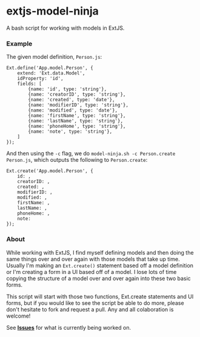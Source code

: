 extjs-model-ninja
=================

A bash script for working with models in ExtJS.

### Example

The given model definition, `Person.js`:

	Ext.define('App.model.Person', {
    	extend: 'Ext.data.Model',
    	idProperty: 'id',
    	fields: [
        	{name: 'id', type: 'string'},
        	{name: 'creatorID', type: 'string'},
        	{name: 'created', type: 'date'},
        	{name: 'modifierID', type: 'string'},
        	{name: 'modified', type: 'date'},
        	{name: 'firstName', type: 'string'},
        	{name: 'lastName', type: 'string'},
        	{name: 'phoneHome', type: 'string'},
        	{name: 'note', type: 'string'},
    	]
    });

And then using the `-c` flag, we do `model-ninja.sh -c Person.create Person.js`, which outputs the following to `Person.create`:

	Ext.create('App.model.Person', {
    	id: ,
    	creatorID: ,
    	created: ,
    	modifierID: ,
    	modified: ,
    	firstName: ,
    	lastName: ,
    	phoneHome: ,
    	note: 
  	});

### About

While working with ExtJS, I find myself defining models and then doing the same things over and over again with those models that take up time. Usually I'm making an `Ext.create()` statement based off a model definition or I'm creating a form in a UI based off of a model. I lose lots of time copying the structure of a model over and over again into these two basic forms.

This script will start with those two functions, Ext.create statements and UI forms, but if you would like to see the script be able to do more, please don't hesitate to fork and request a pull. Any and all colaboration is welcome!

See [**Issues**](https://github.com/milesmatthias/extjs-model-ninja/issues) for what is currently being worked on.

